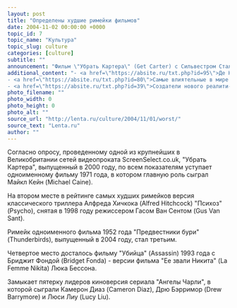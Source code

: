 ```yaml
---
layout: post
title: "Определены худшие римейки фильмов"
date: 2004-11-02 00:00:00 +0000
topic_id: 7
topic_name: "Культура"
topic_slug: culture
categories: [culture]
subtitle: ""
announcement: "Фильм \"Убрать Картера\" (Get Carter) с Сильвестром Сталлоне (Sylvester Stallone) в главной роли признан худшим римейком всех времен, сообщает BBC News."
additional_content: "- <a href=\"https://absite.ru/txt.php?id=95\">Де Ниро признан величайшим актером</a>
- <a href=\"https://absite.ru/txt.php?id=80\">Самые влиятельные в мире деятели искусства</a>
- <a href=\"https://absite.ru/txt.php?id=39\">Создатели нового реалити-шоу взяли за основу фильм \"Шоу Трумана\"</a>"
photo_filename: ""
photo_width: 0
photo_height: 0
photo_alt: ""
source_url: "http://lenta.ru/culture/2004/11/01/worst/"
source_text: "Lenta.ru"
author: ""
---
```

Согласно опросу, проведенному одной из крупнейших в Великобритании сетей видеопроката ScreenSelect.co.uk, "Убрать Картера", выпущенный в 2000 году, по всем показателям уступает одноименному фильму 1971 года, в котором главную роль сыграл Майкл Кейн (Michael Caine).

На втором месте в рейтинге самых худших римейков версия классического триллера Алфреда Хичкока (Alfred Hitchcock) "Психоз" (Psycho), снятая в 1998 году режиссером Гасом Ван Сентом (Gus Van Sant).

Римейк одноименного фильма 1952 года "Предвестники бури" (Thunderbirds), выпущенный в 2004 году, стал третьим.

Четвертое место досталось фильму "Убийца" (Assassin) 1993 года с Бриджит Фондой (Bridget Fonda) - версии фильма "Ее звали Никита" (La Femme Nikita) Люка Бессона.

Замыкает пятерку лидеров киноверсия сериала "Ангелы Чарли", в которой сыграли Камерон Диаз (Cameron Diaz), Дрю Бэрримор (Drew Barrymore) и Люси Лиу (Lucy Liu).
